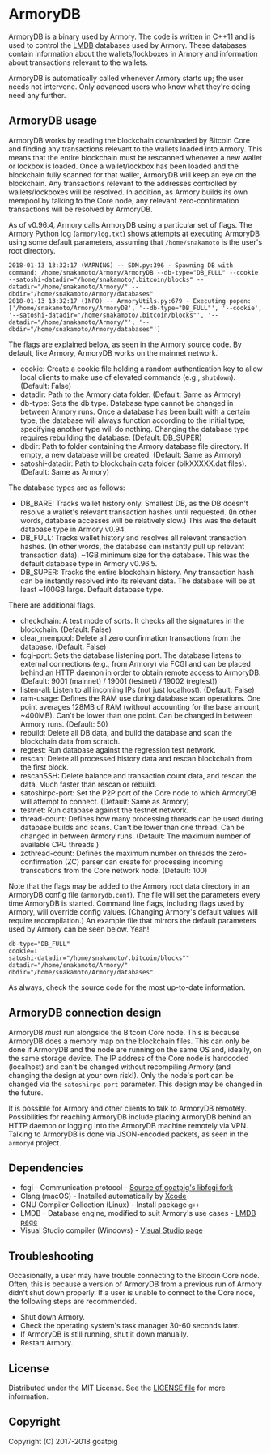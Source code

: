 # ArmoryDB
ArmoryDB is a binary used by Armory. The code is written in C++11 and is used to control the [LMDB](http://symas.com/mdb/) databases used by Armory. These databases contain information about the wallets/lockboxes in Armory and information about transactions relevant to the wallets.

ArmoryDB is automatically called whenever Armory starts up; the user needs not intervene. Only advanced users who know what they're doing need any further.

## ArmoryDB usage
ArmoryDB works by reading the blockchain downloaded by Bitcoin Core and finding any transactions relevant to the wallets loaded into Armory. This means that the entire blockchain must be rescanned whenever a new wallet or lockbox is loaded. Once a wallet/lockbox has been loaded and the blockchain fully scanned for that wallet, ArmoryDB will keep an eye on the blockchain. Any transactions relevant to the addresses controlled by wallets/lockboxes will be resolved. In addition, as Armory builds its own mempool by talking to the Core node, any relevant zero-confirmation transactions will be resolved by ArmoryDB.

As of v0.96.4, Armory calls ArmoryDB using a particular set of flags. The Armory Python log (`armorylog.txt`) shows attempts at executing ArmoryDB using some default parameters, assuming that `/home/snakamoto` is the user's root directory.

```
2018-01-13 13:32:17 (WARNING) -- SDM.py:396 - Spawning DB with command: /home/snakamoto/Armory/ArmoryDB --db-type="DB_FULL" --cookie --satoshi-datadir="/home/snakamoto/.bitcoin/blocks" --datadir="/home/snakamoto/Armory/" --dbdir="/home/snakamoto/Armory/databases"
2018-01-13 13:32:17 (INFO) -- ArmoryUtils.py:679 - Executing popen: ['/home/snakamoto/Armory/ArmoryDB', '--db-type="DB_FULL"', '--cookie', '--satoshi-datadir="/home/snakamoto/.bitcoin/blocks"', '--datadir="/home/snakamoto/Armory/"', '--dbdir="/home/snakamoto/Armory/databases"']
```

The flags are explained below, as seen in the Armory source code. By default, like Armory, ArmoryDB works on the mainnet network.

* cookie: Create a cookie file holding a random authentication key to allow local clients to make use of elevated commands (e.g., `shutdown`). (Default: False)
* datadir: Path to the Armory data folder. (Default: Same as Armory)
* db-type: Sets the db type. Database type cannot be changed in between Armory runs. Once a database has been built with a certain type, the database will always function according to the initial type; specifying another type will do nothing. Changing the database type requires rebuilding the database. (Default: DB\_SUPER)
* dbdir: Path to folder containing the Armory database file directory. If empty, a new database will be created. (Default: Same as Armory)
* satoshi-datadir: Path to blockchain data folder (blkXXXXX.dat files). (Default: Same as Armory)

The database types are as follows:

* DB\_BARE: Tracks wallet history only. Smallest DB, as the DB doesn't resolve a wallet's relevant transaction hashes until requested. (In other words, database accesses will be relatively slow.) This was the default database type in Armory v0.94.
* DB\_FULL: Tracks wallet history and resolves all relevant transaction hashes. (In other words, the database can instantly pull up relevant transaction data). ~1GB minimum size for the database. This was the default database type in Armory v0.96.5.
* DB\_SUPER: Tracks the entire blockchain history. Any transaction hash can be instantly resolved into its relevant data. The database will be at least ~100GB large. Default database type.

There are additional flags.

* checkchain: A test mode of sorts. It checks all the signatures in the blockchain. (Default: False)
* clear\_mempool: Delete all zero confirmation transactions from the database. (Default: False)
* fcgi-port: Sets the database listening port. The database listens to external connections (e.g., from Armory) via FCGI and can be placed behind an HTTP daemon in order to obtain remote access to ArmoryDB. (Default: 9001 (mainnet) / 19001 (testnet) / 19002 (regtest))
* listen-all: Listen to all incoming IPs (not just localhost). (Default: False)
* ram-usage: Defines the RAM use during database scan operations. One point averages 128MB of RAM (without accounting for the base amount, ~400MB). Can't be lower than one point. Can be changed in between Armory runs. (Default: 50)
* rebuild: Delete all DB data, and build the database and scan the blockchain data from scratch.
* regtest: Run database against the regression test network.
* rescan: Delete all processed history data and rescan blockchain from the first block.
* rescanSSH: Delete balance and transaction count data, and rescan the data. Much faster than rescan or rebuild.
* satoshirpc-port: Set the P2P port of the Core node to which ArmoryDB will attempt to connect. (Default: Same as Armory)
* testnet: Run database against the testnet network.
* thread-count: Defines how many processing threads can be used during database builds and scans. Can't be lower than one thread. Can be changed in between Armory runs. (Default: The maximum number of available CPU threads.)
* zcthread-count: Defines the maximum number on threads the zero-confirmation (ZC) parser can create for processing incoming transcations from the Core network node. (Default: 100)

Note that the flags may be added to the Armory root data directory in an ArmoryDB config file (`armorydb.conf`). The file will set the parameters every time ArmoryDB is started. Command line flags, including flags used by Armory, will override config values. (Changing Armory's default values will require recompilation.) An example file that mirrors the default parameters used by Armory can be seen below. Yeah!

```
db-type="DB_FULL"
cookie=1
satoshi-datadir="/home/snakamoto/.bitcoin/blocks""
datadir="/home/snakamoto/Armory/"
dbdir="/home/snakamoto/Armory/databases"
```

As always, check the source code for the most up-to-date information.

## ArmoryDB connection design
ArmoryDB *must* run alongside the Bitcoin Core node. This is because ArmoryDB does a memory map on the blockchain files. This can only be done if ArmoryDB and the node are running on the same OS and, ideally, on the same storage device. The IP address of the Core node is hardcoded (localhost) and can't be changed without recompiling Armory (and changing the design at your own risk!). Only the node's port can be changed via the `satoshirpc-port` parameter. This design may be changed in the future.

It is possible for Armory and other clients to talk to ArmoryDB remotely. Possibilities for reaching ArmoryDB include placing ArmoryDB behind an HTTP daemon or logging into the ArmoryDB machine remotely via VPN. Talking to ArmoryDB is done via JSON-encoded packets, as seen in the `armoryd` project.

## Dependencies
* fcgi - Communication protocol - [Source of goatpig's libfcgi fork](https://github.com/toshic/libfcgi)
* Clang (macOS) - Installed automatically by [Xcode](https://developer.apple.com/xcode/)
* GNU Compiler Collection (Linux) - Install package `g++`
* LMDB - Database engine, modified to suit Armory's use cases - [LMDB page](http://symas.com/mdb/)
* Visual Studio compiler (Windows) - [Visual Studio page](https://www.visualstudio.com/)

## Troubleshooting
Occasionally, a user may have trouble connecting to the Bitcoin Core node. Often, this is because a version of ArmoryDB from a previous run of Armory didn't shut down properly. If a user is unable to connect to the Core node, the following steps are recommended.

* Shut down Armory.
* Check the operating system's task manager 30-60 seconds later.
* If ArmoryDB is still running, shut it down manually.
* Restart Armory.

## License
Distributed under the MIT License. See the [LICENSE file](LICENSE) for more information.

## Copyright
Copyright (C) 2017-2018 goatpig

